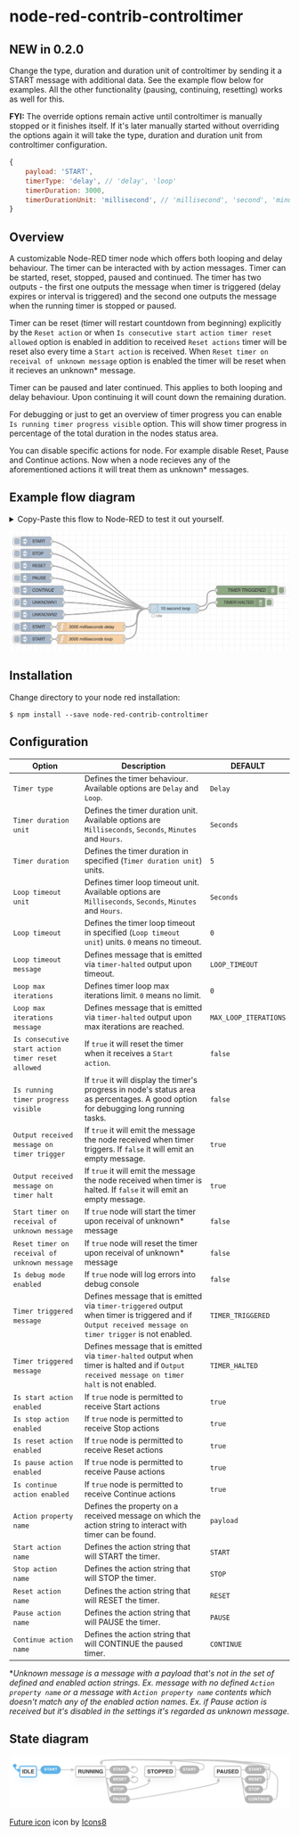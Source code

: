 # node-red-contrib-controltimer

## **NEW in 0.2.0** 
Change the type, duration and duration unit of controltimer by sending it a START message with additional data. See the example flow below for examples. All the other functionality (pausing, continuing, resetting) works as well for this. 

**FYI:** The override options remain active until controltimer is manually stopped or it finishes itself. If it's later manually started without overriding the options again it will take the type, duration and duration unit from controltimer configuration.
```javascript
{
    payload: 'START',
    timerType: 'delay', // 'delay', 'loop'
    timerDuration: 3000,
    timerDurationUnit: 'millisecond', // 'millisecond', 'second', 'minute', 'hour'
}
```
## Overview

A customizable Node-RED timer node which offers both looping and delay behaviour. The timer can be interacted with by action messages. Timer can be started, reset, stopped, paused and continued. The timer has two outputs - the first one outputs the message when timer is triggered (delay expires or interval is triggered) and the second one outputs the message when the running timer is stopped or paused.

Timer can be reset (timer will restart countdown from beginning) explicitly by the `Reset action` or when `Is consecutive start action timer reset allowed` option is enabled in addition to received `Reset actions` timer will be reset also every time a `Start action` is received. When `Reset timer on receival of unknown message` option is enabled the timer will be reset when it recieves an unknown* message.

Timer can be paused and later continued. This applies to both looping and delay behaviour. Upon continuing it will count down the remaining duration.

For debugging or just to get an overview of timer progress you can enable `Is running timer progress visible` option. This will show timer progress in percentage of the total duration in the nodes status area. 

You can disable specific actions for node. For example disable Reset, Pause and Continue actions. Now when a node recieves any of the aforementioned actions it will treat them as unknown* messages.


## Example flow diagram


<details>
  <summary>Copy-Paste this flow to Node-RED to test it out yourself.</summary>

  ```json
[
    {
        "id": "e3c81493.d9d2f8",
        "type": "tab",
        "label": "ControlTimer Example",
        "disabled": false,
        "info": ""
    },
    {
        "id": "e9565a66.765b58",
        "type": "inject",
        "z": "e3c81493.d9d2f8",
        "name": "",
        "props": [
            {
                "p": "payload"
            }
        ],
        "repeat": "",
        "crontab": "",
        "once": false,
        "onceDelay": 0.1,
        "topic": "",
        "payload": "START",
        "payloadType": "str",
        "x": 110,
        "y": 40,
        "wires": [
            [
                "302cfb99.eb6ad4"
            ]
        ]
    },
    {
        "id": "87b98e47.b188c",
        "type": "debug",
        "z": "e3c81493.d9d2f8",
        "name": "TIMER TRIGGERED",
        "active": true,
        "tosidebar": true,
        "console": false,
        "tostatus": false,
        "complete": "true",
        "targetType": "full",
        "statusVal": "",
        "statusType": "auto",
        "x": 800,
        "y": 200,
        "wires": []
    },
    {
        "id": "6f03d8e2.43ef98",
        "type": "inject",
        "z": "e3c81493.d9d2f8",
        "name": "",
        "props": [
            {
                "p": "payload"
            }
        ],
        "repeat": "",
        "crontab": "",
        "once": false,
        "onceDelay": 0.1,
        "topic": "",
        "payload": "STOP",
        "payloadType": "str",
        "x": 110,
        "y": 80,
        "wires": [
            [
                "302cfb99.eb6ad4"
            ]
        ]
    },
    {
        "id": "80765310.41236",
        "type": "inject",
        "z": "e3c81493.d9d2f8",
        "name": "",
        "props": [
            {
                "p": "payload"
            }
        ],
        "repeat": "",
        "crontab": "",
        "once": false,
        "onceDelay": 0.1,
        "topic": "",
        "payload": "RESET",
        "payloadType": "str",
        "x": 110,
        "y": 120,
        "wires": [
            [
                "302cfb99.eb6ad4"
            ]
        ]
    },
    {
        "id": "8efa6f10.34b82",
        "type": "inject",
        "z": "e3c81493.d9d2f8",
        "name": "",
        "props": [
            {
                "p": "payload"
            }
        ],
        "repeat": "",
        "crontab": "",
        "once": false,
        "onceDelay": 0.1,
        "topic": "",
        "payload": "PAUSE",
        "payloadType": "str",
        "x": 110,
        "y": 160,
        "wires": [
            [
                "302cfb99.eb6ad4"
            ]
        ]
    },
    {
        "id": "dc1a826a.162c",
        "type": "inject",
        "z": "e3c81493.d9d2f8",
        "name": "CONTINUE",
        "props": [
            {
                "p": "payload"
            }
        ],
        "repeat": "",
        "crontab": "",
        "once": false,
        "onceDelay": 0.1,
        "topic": "",
        "payload": "CONTINUE",
        "payloadType": "str",
        "x": 130,
        "y": 200,
        "wires": [
            [
                "302cfb99.eb6ad4"
            ]
        ]
    },
    {
        "id": "4452e395.eca39c",
        "type": "debug",
        "z": "e3c81493.d9d2f8",
        "name": "TIMER HALTED",
        "active": true,
        "tosidebar": true,
        "console": false,
        "tostatus": false,
        "complete": "true",
        "targetType": "full",
        "statusVal": "",
        "statusType": "auto",
        "x": 780,
        "y": 240,
        "wires": []
    },
    {
        "id": "3df24239.0889fe",
        "type": "inject",
        "z": "e3c81493.d9d2f8",
        "name": "",
        "props": [
            {
                "p": "payload"
            }
        ],
        "repeat": "",
        "crontab": "",
        "once": false,
        "onceDelay": 0.1,
        "topic": "",
        "payload": "UNKNOWN1",
        "payloadType": "str",
        "x": 130,
        "y": 240,
        "wires": [
            [
                "302cfb99.eb6ad4"
            ]
        ]
    },
    {
        "id": "302cfb99.eb6ad4",
        "type": "controltimer",
        "z": "e3c81493.d9d2f8",
        "name": "",
        "timerType": "loop",
        "timerDurationUnit": "second",
        "timerDurationType": "num",
        "timerDuration": 10,
        "timerLoopTimeoutUnit": "second",
        "timerLoopTimeoutType": "num",
        "timerLoopTimeout": 0,
        "loopTimeoutMessageType": "str",
        "loopTimeoutMessage": "LOOP_TIMEOUT",
        "timerMaxLoopIterationsType": "num",
        "timerMaxLoopIterations": 0,
        "loopMaxIterationsMessageType": "str",
        "loopMaxIterationsMessage": "MAX_LOOP_ITERATIONS",
        "isConsecutiveStartActionTimerResetAllowed": false,
        "isRunningTimerProgressVisible": true,
        "outputReceivedMessageOnTimerTrigger": true,
        "outputReceivedMessageOnTimerHalt": true,
        "startTimerOnReceivalOfUnknownMessage": false,
        "resetTimerOnReceivalOfUnknownMessage": false,
        "isDebugModeEnabled": false,
        "timerTriggeredMessageType": "str",
        "timerTriggeredMessage": "TIMER_TRIGGERED",
        "timerHaltedMessageType": "str",
        "timerHaltedMessage": "TIMER_HALTED",
        "isStartActionEnabled": true,
        "isStopActionEnabled": true,
        "isResetActionEnabled": true,
        "isPauseActionEnabled": true,
        "isContinueActionEnabled": true,
        "actionPropertyNameType": "msg",
        "actionPropertyName": "payload",
        "startActionNameType": "str",
        "startActionName": "START",
        "stopActionNameType": "str",
        "stopActionName": "STOP",
        "resetActionNameType": "str",
        "resetActionName": "RESET",
        "pauseActionNameType": "str",
        "pauseActionName": "PAUSE",
        "continueActionNameType": "str",
        "continueActionName": "CONTINUE",
        "x": 560,
        "y": 260,
        "wires": [
            [
                "87b98e47.b188c"
            ],
            [
                "4452e395.eca39c"
            ]
        ]
    },
    {
        "id": "903e22bf.49913",
        "type": "inject",
        "z": "e3c81493.d9d2f8",
        "name": "UNKNOWN2",
        "props": [
            {
                "p": "unknown",
                "v": "UNKNOWN2",
                "vt": "str"
            }
        ],
        "repeat": "",
        "crontab": "",
        "once": false,
        "onceDelay": 0.1,
        "topic": "",
        "x": 130,
        "y": 280,
        "wires": [
            [
                "302cfb99.eb6ad4"
            ]
        ]
    },
    {
        "id": "ca72fa5b45d22bdb",
        "type": "inject",
        "z": "e3c81493.d9d2f8",
        "name": "",
        "props": [
            {
                "p": "payload"
            }
        ],
        "repeat": "",
        "crontab": "",
        "once": false,
        "onceDelay": 0.1,
        "topic": "",
        "payload": "START",
        "payloadType": "str",
        "x": 110,
        "y": 320,
        "wires": [
            [
                "68f61ab0b57e5f11"
            ]
        ]
    },
    {
        "id": "68f61ab0b57e5f11",
        "type": "function",
        "z": "e3c81493.d9d2f8",
        "name": "3000 milliseconds delay",
        "func": "// msg.timerType = 'loop';\nmsg.timerType = 'delay';\nmsg.timerDuration = 3000;\nmsg.timerDurationUnit = 'millisecond';\n// msg.timerDurationUnit = 'second';\n// msg.timerDurationUnit = 'minute';\n// msg.timerDurationUnit = 'hour';\nreturn msg;",
        "outputs": 1,
        "noerr": 0,
        "initialize": "",
        "finalize": "",
        "libs": [],
        "x": 290,
        "y": 320,
        "wires": [
            [
                "302cfb99.eb6ad4"
            ]
        ]
    },
    {
        "id": "8a3c3c04a3805524",
        "type": "inject",
        "z": "e3c81493.d9d2f8",
        "name": "",
        "props": [
            {
                "p": "payload"
            }
        ],
        "repeat": "",
        "crontab": "",
        "once": false,
        "onceDelay": 0.1,
        "topic": "",
        "payload": "START",
        "payloadType": "str",
        "x": 110,
        "y": 360,
        "wires": [
            [
                "200fae218343e702"
            ]
        ]
    },
    {
        "id": "200fae218343e702",
        "type": "function",
        "z": "e3c81493.d9d2f8",
        "name": "3000 milliseconds loop",
        "func": "msg.timerType = 'loop';\n// msg.timerType = 'delay';\nmsg.timerDuration = '3000';\nmsg.timerDurationUnit = 'millisecond';\n// msg.timerDurationUnit = 'second';\n// msg.timerDurationUnit = 'minute';\n// msg.timerDurationUnit = 'hour';\nreturn msg;",
        "outputs": 1,
        "noerr": 0,
        "initialize": "",
        "finalize": "",
        "libs": [],
        "x": 290,
        "y": 360,
        "wires": [
            [
                "302cfb99.eb6ad4"
            ]
        ]
    }
]
```

</details>

![controltimer example flow](img/example-flow.png?raw=true)

## Installation
 
Change directory to your node red installation:

    $ npm install --save node-red-contrib-controltimer
 
## Configuration 

| Option        | Description                                                              | DEFAULT
| --------------- | ------------------------------------------------------------------------ | -----
| `Timer type` | Defines the timer behaviour. Available options are `Delay` and `Loop`. | `Delay`
| `Timer duration unit` | Defines the timer duration unit. Available options are `Milliseconds`, `Seconds`, `Minutes` and `Hours`. | `Seconds`
| `Timer duration` | Defines the timer duration in specified (`Timer duration unit`) units. | `5`
| `Loop timeout unit` | Defines timer loop timeout unit. Available options are `Milliseconds`, `Seconds`, `Minutes` and `Hours`. | `Seconds`
| `Loop timeout` | Defines the timer loop timeout in specified (`Loop timeout unit`) units. `0` means no timeout. | `0`
| `Loop timeout message` | Defines message that is emitted via `timer-halted` output upon timeout. | `LOOP_TIMEOUT`
| `Loop max iterations` | Defines timer loop max iterations limit. `0` means no limit. | `0`
| `Loop max iterations message` | Defines message that is emitted via `timer-halted` output upon max iterations are reached. | `MAX_LOOP_ITERATIONS`
| `Is consecutive start action timer reset allowed` | If `true` it will reset the timer when it receives a `Start action`. | `false`
| `Is running timer progress visible` | If `true` it will display the timer's progress in node's status area as percentages. A good option for debugging long running tasks. | `false`
| `Output received message on timer trigger` | If `true` it will emit the message the node received when timer triggers. If `false` it will emit an empty message. | `true`
| `Output received message on timer halt` | If `true` it will emit the message the node received when timer is halted. If `false` it will emit an empty message. | `true`
| `Start timer on receival of unknown message` | If `true` node will start the timer upon receival of unknown* message | `false`
| `Reset timer on receival of unknown message` | If `true` node will reset the timer upon receival of unknown* message | `false`
| `Is debug mode enabled` | If `true` node will log errors into debug console | `false`
| `Timer triggered message` | Defines message that is emitted via `timer-triggered` output when timer is triggered and if `Output received message on timer trigger` is not enabled. | `TIMER_TRIGGERED`
| `Timer triggered message` | Defines message that is emitted via `timer-halted` output when timer is halted and if `Output received message on timer halt` is not enabled. | `TIMER_HALTED`
| `Is start action enabled` | If `true` node is permitted to receive Start actions | `true`
| `Is stop action enabled` | If `true` node is permitted to receive Stop actions | `true`
| `Is reset action enabled` | If `true` node is permitted to receive Reset actions | `true`
| `Is pause action enabled` | If `true` node is permitted to receive Pause actions | `true`
| `Is continue action enabled` | If `true` node is permitted to receive Continue actions | `true`
| `Action property name` | Defines the property on a received message on which the action string to interact with timer can be found. | `payload`
| `Start action name` | Defines the action string that will START the timer. | `START`
| `Stop action name` | Defines the action string that will STOP the timer. | `STOP`
| `Reset action name`  | Defines the action string that will RESET the timer. | `RESET`
| `Pause action name` | Defines the action string that will PAUSE the timer. | `PAUSE`
| `Continue action name` | Defines the action string that will CONTINUE the paused timer. | `CONTINUE`

**Unknown message is a message with a payload that's not in the set of defined and enabled action strings. Ex. message with no defined `Action property name` or a message with `Action property name` contents which doesn't match any of the enabled action names. Ex. if Pause action is received but it's disabled in the settings it's regarded as unknown message.*

## State diagram

![controltimer state diagram](img/state-diagram.png?raw=true)

<a target="_blank" href="https://icons8.com/icons/set/future">Future icon</a> icon by <a target="_blank" href="https://icons8.com">Icons8</a>
